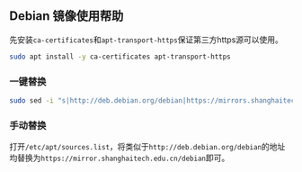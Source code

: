## Debian 镜像使用帮助


先安装`ca-certificates`和`apt-transport-https`保证第三方https源可以使用。

```bash
sudo apt install -y ca-certificates apt-transport-https
```

### 一键替换

```bash
sudo sed -i "s|http://deb.debian.org/debian|https://mirrors.shanghaitech.edu.cn/debian|g" /etc/apt/sources.list
```

### 手动替换

打开`/etc/apt/sources.list`，将类似于`http://deb.debian.org/debian`的地址均替换为`https://mirror.shanghaitech.edu.cn/debian`即可。